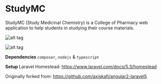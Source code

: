 # StudyMC
StudyMC (Study Medicinal Chemistry) is a College of Pharmacy web application to help students in studying their course materials.

![alt tag](https://raw.githubusercontent.com/chriscerk/studymc/readme/mobileHomeScreen.png)

![alt tag](https://raw.githubusercontent.com/chriscerk/studymc/readme/exampleTestQuestion.png)

<strong>Dependencies </strong>
`composer`, `nodejs` & `typescript`

<strong>Setup </strong>
Laravel Homestead: https://www.laravel.com/docs/5.3/homestead

Originally forked from: https://github.com/axiskafi/angular2-laravel5